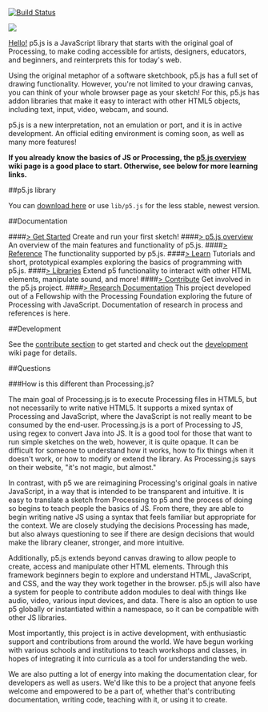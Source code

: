 [![Build Status](https://travis-ci.org/lmccart/p5.js.svg?branch=master)](https://travis-ci.org/lmccart/p5.js)

![](http://p5js.org/img/p5js-beta.svg)


[Hello!](http://hello.p5js.org/) p5.js is a JavaScript library that starts with the original goal of Processing, to make coding accessible for artists, designers, educators, and beginners, and reinterprets this for today's web.

Using the original metaphor of a software sketchbook, p5.js has a full set of drawing functionality. However, you're not limited to your drawing canvas, you can think of your whole browser page as your sketch! For this, p5.js has addon libraries that make it easy to interact with other HTML5 objects, including text, input, video, webcam, and sound.

p5.js is a new interpretation, not an emulation or port, and it is in active development. An official editing environment is coming soon, as well as many more features!

**If you already know the basics of JS or Processing, the [p5.js overview](https://github.com/lmccart/p5.js/wiki/p5.js-overview) wiki page is a good place to start. Otherwise, see below for more learning links.**

##p5.js library

You can [download here](http://p5js.org/download) or use `lib/p5.js` for the less stable, newest version.

##Documentation

####[> Get Started](http://p5js.org/get-started)
Create and run your first sketch!
####[> p5.js overview](https://github.com/lmccart/p5.js/wiki/p5.js-overview)
An overview of the main features and functionality of p5.js.
####[> Reference](http://p5js.org/reference)
The functionality supported by p5.js.
####[> Learn](http://p5js.org/learn)
Tutorials and short, prototypical examples exploring the basics of programming with p5.js.
####[> Libraries](http://p5js.org/libraries)
Extend p5 functionality to interact with other HTML elements, manipulate sound, and more!
####[> Contribute](http://p5js.org/contribute)
Get involved in the p5.js project.
####[> Research Documentation](https://github.com/lmccart/p5.js/wiki/Research-Documentation)
This project developed out of a Fellowship with the Processing Foundation exploring the future of Processing with JavaScript. Documentation of research in process and references is here.



##Development

See the [contribute section](http://p5js.org/contribute) to get started and check out the [development](https://github.com/lmccart/p5.js/wiki/Development) wiki page for details.


##Questions

###How is this different than Processing.js?

The main goal of Processing.js is to execute Processing files in HTML5, but not necessarily to write native HTML5. It supports a mixed syntax of Processing and JavaScript, where the JavaScript is not really meant to be consumed by the end-user. Processing.js is a port of Processing to JS, using regex to convert Java into JS. It is a good tool for those that want to run simple sketches on the web, however, it is quite opaque. It can be difficult for someone to understand how it works, how to fix things when it doesn't work, or how to modify or extend the library. As Processing.js says on their website, "it's not magic, but almost."

In contrast, with p5 we are reimagining Processing's original goals in native JavaScript, in a way that is intended to be transparent and intuitive. It is easy to translate a sketch from Processing to p5 and the process of doing so begins to teach people the basics of JS. From there, they are able to begin writing native JS using a syntax that feels familiar but appropriate for the context. We are closely studying the decisions Processing has made, but also always questioning to see if there are design decisions that would make the library cleaner, stronger, and more intuitive. 

Additionally, p5.js extends beyond canvas drawing to allow people to create, access and manipulate other HTML elements. Through this framework beginners begin to explore and understand HTML, JavaScript, and CSS, and the way they work together in the browser. p5.js will also have a system for people to contribute addon modules to deal with things like audio, video, various input devices, and data. There is also an option to use p5 globally or instantiated within a namespace, so it can be compatible with other JS libraries. 

Most importantly, this project is in active development, with enthusiastic support and contributions from around the world. We have begun working with various schools and institutions to teach workshops and classes, in hopes of integrating it into curricula as a tool for understanding the web.

We are also putting a lot of energy into making the documentation clear, for developers as well as users. We'd like this to be a project that anyone feels welcome and empowered to be a part of, whether that's contributing documentation, writing code, teaching with it, or using it to create.
